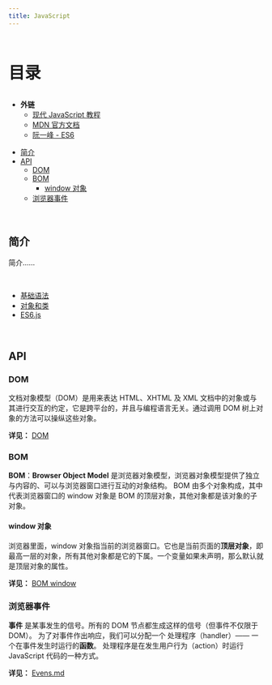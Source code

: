 ```yaml
---
title: JavaScript
---
```


<br><p style="font-size: 32px; font-weight: bold;">目录</p>

- **外链**
  - [现代 JavaScript 教程](https://zh.javascript.info/)
  - [MDN 官方文档](https://developer.mozilla.org/zh-CN/)
  - [阮一峰 - ES6](https://es6.ruanyifeng.com)

<!-- @import "[TOC]" {cmd="toc" depthFrom=2 depthTo=5 orderedList=false} -->

<!-- code_chunk_output -->

- [简介](#简介)
- [API](#api)
  - [DOM](#dom)
  - [BOM](#bom)
    - [window 对象](#window-对象)
  - [浏览器事件](#浏览器事件)

<!-- /code_chunk_output -->

<br>

## 简介

简介……

<br>

- [基础语法](base.md)
- [对象和类](Object.md)
- [ES6.js](ES6.js.md)

<br>

## API

### DOM

文档对象模型（DOM）是用来表达 HTML、XHTML 及 XML 文档中的对象或与其进行交互的约定，它是跨平台的，并且与编程语言无关。通过调用 DOM 树上对象的方法可以操纵这些对象。

**详见：** [DOM](DOM.md)

### BOM

**BOM**：**Browser Object Model** 是浏览器对象模型，浏览器对象模型提供了独立与内容的、可以与浏览器窗口进行互动的对象结构。 BOM 由多个对象构成，其中代表浏览器窗口的 window 对象是 BOM 的顶层对象，其他对象都是该对象的子对象。

#### window 对象

浏览器里面，window 对象指当前的浏览器窗口。它也是当前页面的**顶层对象**，即最高一层的对象，所有其他对象都是它的下属。一个变量如果未声明，那么默认就是顶层对象的属性。

**详见：** [BOM window](BOM.md)

### 浏览器事件

**事件** 是某事发生的信号。所有的 DOM 节点都生成这样的信号（但事件不仅限于 DOM）。 为了对事件作出响应，我们可以分配一个 处理程序（handler）—— 一个在事件发生时运行的**函数**。 处理程序是在发生用户行为（action）时运行 JavaScript 代码的一种方式。

**详见：** [Evens.md](Events.md)
